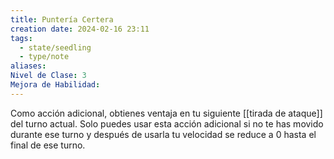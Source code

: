 ```yaml
---
title: Puntería Certera
creation date: 2024-02-16 23:11
tags:
  - state/seedling
  - type/note
aliases: 
Nivel de Clase: 3
Mejora de Habilidad:
---
```

Como acción adicional, obtienes ventaja en tu siguiente [[tirada de ataque]] del turno actual. Solo
puedes usar esta acción adicional si no te has movido durante ese turno y después de usarla tu
velocidad se reduce a 0 hasta el final de ese turno.

